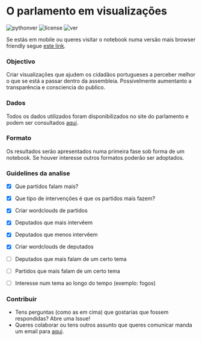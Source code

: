 # O parlamento em visualizações

![pythonver](https://img.shields.io/badge/python-2.7-blue.svg)
![license](https://img.shields.io/badge/license-MIT-green.svg)
![ver](https://img.shields.io/badge/version-0.1-lightgrey.svg)

Se estás em mobile ou queres visitar o notebook numa versão mais browser friendly segue [este link](http://nbviewer.jupyter.org/github/duarteocarmo/assembleia/blob/master/Analise.ipynb).

### Objectivo

Criar visualizações que ajudem os cidadãos portugueses a perceber melhor o que se está a passar dentro da assembleia. Possivelmente aumentanto a transparência e consciencia do publico.



### Dados

Todos os dados utilizados foram disponibilizados no site do parlamento e podem ser consultados [aqui](http://www.parlamento.pt/Cidadania/Paginas/DAIntervencoes.aspx). 



### Formato

Os resultados serão apresentados numa primeira fase sob forma de um notebook. Se houver interesse outros formatos poderão ser adoptados.



### Guidelines da analise

- [x] Que partidos falam mais? 
- [x] Que tipo de intervenções é que os partidos mais fazem? 
- [x] Criar wordclouds de partidos
- [x] Deputados que mais intervêem 
- [x] Deputados que menos intervêem 
- [x] Criar wordclouds de deputados
- [ ] Deputados que mais falam de um certo tema
- [ ] Partidos que mais falam de um certo tema
- [ ] Interesse num tema ao longo do tempo (exemplo: fogos)



### Contribuir

- Tens perguntas (como as em cima) que gostarias que fossem respondidas? Abre uma Issue!
- Queres colaborar ou tens outros assunto que queres comunicar manda um email para [aqui](mailto:duarteocarmo@gmail.com).
